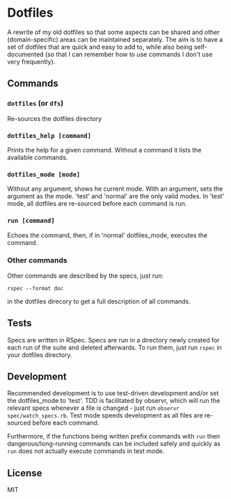 # Dotfiles

A rewrite of my old dotfiles so that some aspects can be shared and other 
(domain-specific) areas can be maintained separately. The aim is to have a set 
of dotfiles that are quick and easy to add to, while also being self-documented
(so that I can remember how to use commands I don't use very frequently).

## Commands
### `dotfiles` (or `dfs`)
Re-sources the dotfiles directory

### `dotfiles_help [command]`
Prints the help for a given command. Without a command it lists the available 
commands.

### `dotfiles_mode [mode]`
Without any argument, shows he current mode. With an argument, sets the argument
as the mode. 'test' and 'normal' are the only valid modes. In 'test' mode, all
dotfiles are re-sourced before each command is run.

### `run [command]`
Echoes the command, then, if in 'normal' dotfiles_mode, executes the command.

### Other commands
Other commands are described by the specs, just run: 

```rspec --format doc``` 

in the dotfiles direcory to get a full description of all commands.

## Tests

Specs are written in RSpec. Specs are run in a directory newly created for each 
run of the suite and deleted afterwards. To run them, just run `rspec` in your
dotfiles directory.

## Development
Recommended development is to use test-driven development and/or set the 
dotfiles_mode to 'test'. TDD is facilitated by observr, which will run the 
relevant specs whenever a file is changed - just run 
`observr spec/watch_specs.rb`. Test mode speeds development as all files are 
re-sourced before each command.

Furthermore, if the functions being written prefix commands with `run` then 
dangerous/long-running commands can be included safely and quickly as `run` does 
not actually execute commands in test mode.

## License

MIT